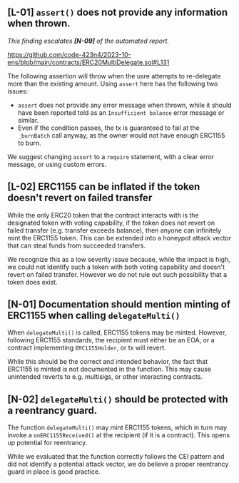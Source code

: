## [L-01] `assert()` does not provide any information when thrown.

*This finding escalates **[N-09]** of the automated report.*

https://github.com/code-423n4/2023-10-ens/blob/main/contracts/ERC20MultiDelegate.sol#L131

The following assertion will throw when the usre attempts to re-delegate more than the existing amount. Using `assert` here has the following two issues:
- `assert` does not provide any error message when thrown, while it should have been reported told as an `Insufficient balance` error message or similar.
- Even if the condition passes, the tx is guaranteed to fail at the `_burnBatch` call anyway, as the owner would not have enough ERC1155 to burn.

We suggest changing `assert` to a `require` statement, with a clear error message, or using custom errors.

## [L-02] ERC1155 can be inflated if the token doesn't revert on failed transfer

While the only ERC20 token that the contract interacts with is the designated token with voting capability, if the token does not revert on failed transfer (e.g. transfer exceeds balance), then anyone can infinitely mint the ERC1155 token. This can be extended into a honeypot attack vector that can steal funds from succeeded transfers.

We recognize this as a low severity issue because, while the impact is high, we could not identify such a token with both voting capability and doesn't revert on failed transfer. However we do not rule out such possibility that a token does exist.

## [N-01] Documentation should mention minting of ERC1155 when calling `delegateMulti()`

When `delegateMulti()` is called, ERC1155 tokens may be minted. However, following ERC1155 standards, the recipient must either be an EOA, or a contract implementing `ERC1155Holder`, or tx will revert.

While this should be the correct and intended behavior, the fact that ERC1155 is minted is not documented in the function. This may cause unintended reverts to e.g. multisigs, or other interacting contracts.

## [N-02] `delegateMulti()` should be protected with a reentrancy guard.

The function `delegateMulti()` may mint ERC1155 tokens, which in turn may invoke a `onERC1155Received()` at the recipient (if it is a contract). This opens up potential for reentrancy.

While we evaluated that the function correctly follows the CEI pattern and did not identify a potential attack vector, we do believe a proper reentrancy guard in place is good practice. 

